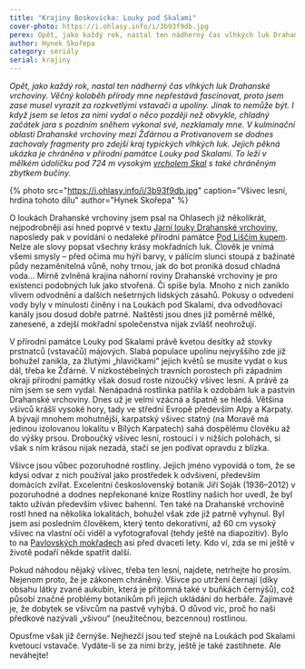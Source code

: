 ```yaml
---
title: "Krajiny Boskovicka: Louky pod Skalami"
cover-photo: https://i.ohlasy.info/i/3b93f9db.jpg
perex: Opět, jako každý rok, nastal ten nádherný čas vlhkých luk Drahanské vrchoviny. Věčný koloběh přírody mne nepřestává fascinovat, proto jsem zase musel vyrazit za rozkvetlými vstavači a upolíny. Jinak to nemůže být.
author: Hynek Skořepa
category: seriály
serial: krajiny
---
```


*Opět, jako každý rok, nastal ten nádherný čas vlhkých luk Drahanské vrchoviny. Věčný koloběh přírody mne nepřestává fascinovat, proto jsem zase musel vyrazit za rozkvetlými vstavači a upolíny. Jinak to nemůže být. I když jsem se letos za nimi vydal o něco později než obvykle, chladný začátek jara s pozdním sněhem vykonal své, nezklamaly mne. V kulminační oblasti Drahanské vrchoviny mezi Žďárnou a Protivanovem se dodnes zachovaly fragmenty pro zdejší kraj typických vlhkých luk. Jejich pěkná ukázka je chráněna v přírodní památce Louky pod Skalami. To leží v mělkém údolíčku pod 724 m vysokým [vrcholem Skal](https://ohlasy.info/clanky/2017/02/skaly.html) s také chráněným zbytkem bučiny.*

{% photo src="https://i.ohlasy.info/i/3b93f9db.jpg" caption="Všivec lesní, hrdina tohoto dílu" author="Hynek Skořepa" %}

O loukách Drahanské vrchoviny jsem psal na Ohlasech již několikrát, nejpodrobněji asi hned poprvé v textu [Jarní louky Drahanské vrchoviny](https://ohlasy.info/clanky/2015/05/jarni-louky.html), naposledy pak v povídání o nedaleké přírodní památce [Pod Liščím kupem](https://ohlasy.info/clanky/2019/06/lisci-kup.html). Nelze ale slovy popsat všechny krásy mokřadních luk. Člověk je vnímá všemi smysly – před očima mu hýří barvy, v pálícím slunci stoupá z bažinaté půdy nezaměnitelná vůně, nohy trnou, jak do bot proniká dosud chladná voda… Mírně zvlněná krajina náhorní roviny Drahanské vrchoviny je pro existenci podobných luk jako stvořená. Či spíše byla. Mnoho z nich zaniklo vlivem odvodnění a dalších nešetrných lidských zásahů. Pokusy o odvedení vody byly v minulosti činěny i na Loukách pod Skalami, dva odvodňovací kanály jsou dosud dobře patrné. Naštěstí jsou dnes již poměrně mělké, zanesené, a zdejší mokřadní společenstva nijak zvlášť neohrožují.

V přírodní památce Louky pod Skalami právě kvetou desítky až stovky prstnatců (vstavačů) májových. Slabá populace upolínu nejvyššího zde již bohužel zanikla, za žlutými „hlavičkami“ jejich květů se musíte vydat o kus dál, třeba ke Žďárné. V nízkostébelných travních porostech při západním okraji přírodní památky však dosud roste nizoučký všivec lesní. A právě za ním jsem se sem vydal. Nenápadná rostlinka patřila k ozdobám luk a pastvin Drahanské vrchoviny. Dnes už je velmi vzácná a špatně se hledá. Většina všivců krášlí vysoké hory, tady ve střední Evropě především Alpy a Karpaty. A bývají mnohem mohutnější, karpatský všivec statný (na Moravě má jedinou izolovanou lokalitu v Bílých Karpatech) sahá dospělému člověku až do výšky prsou. Droboučký všivec lesní, rostoucí i v nižších polohách, si však s ním krásou nijak nezadá, stačí se jen podívat opravdu z blízka.

Všivce jsou vůbec pozoruhodné rostliny. Jejich jméno vypovídá o tom, že se kdysi odvar z nich používal jako prostředek k odvšivení, především domácích zvířat. Excelentní československý botanik Jiří Soják (1936–2012) v pozoruhodné a dodnes nepřekonané knize Rostliny našich hor uvedl, že byl takto užíván především všivec bahenní. Ten také na Drahanské vrchovině rostl hned na několika lokalitách, bohužel však zde již patrně vyhynul. Byl jsem asi posledním člověkem, který tento dekorativní, až 60 cm vysoký všivec na vlastní oči viděl a vyfotografoval (tehdy ještě na diapozitiv). Bylo to na [Pavlovských mokřadech](https://ohlasy.info/clanky/2015/07/pavlovske-mokrady.html) asi před dvaceti lety.  Kdo ví, zda se mi ještě v životě podaří někde spatřit další.

Pokud náhodou nějaký všivec, třeba ten lesní, najdete, netrhejte ho prosím. Nejenom proto, že je zákonem chráněný. Všivce po utržení černají (díky obsahu látky zvané aukubin, která je přítomná také v buňkách černýšů), což působí značné problémy botanikům při jejich ukládání do herbáře. Zajímavé je, že dobytek se všivcům na pastvě vyhýbá. O důvod víc, proč ho naši předkové nazývali „všivou“ (neužitečnou, bezcennou) rostlinou.

Opusťme však již černýše. Nejhezčí jsou teď stejně na Loukách pod Skalami kvetoucí vstavače. Vydáte-li se za nimi brzy, ještě je také zastihnete. Ale neváhejte!
